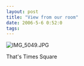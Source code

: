 ```yaml
---
layout: post
title: "View from our room"
date: 2006-5-6 0:52:0
tags: 
---
```


![IMG_5049.JPG][1]



That's Times Square

   [1]: http://1.bp.blogspot.com/-wCz1OoI2dC4/Tn0P3dlYGrI/AAAAAAAAAKQ/SjaIGJBNq6s/s640/IMG_5049.JPG
